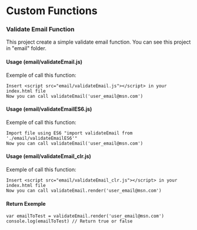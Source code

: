 # Custom Functions

### Validate Email Function
This project create a simple validate email function. You can see this project in "email" folder.

#### Usage (email/validateEmail.js)
Exemple of call this function:
		
	Insert <script src="email/validateEmail.js"></script> in your index.html file
	Now you can call validateEmail('user_email@msn.com')

#### Usage (email/validateEmailES6.js)
Exemple of call this function:
	
	Import file using ES6 "import validateEmail from './email/validateEmailES6'"
	Now you can call validateEmail('user_email@msn.com')

#### Usage (email/validateEmail_clr.js)
Exemple of call this function:

	Insert <script src="email/validateEmail_clr.js"></script> in your index.html file
	Now you can call validateEmail.render('user_email@msn.com')

#### Return Exemple 

	var emailToTest = validateEmail.render('user_email@msn.com')
	console.log(emailToTest) // Return true or false